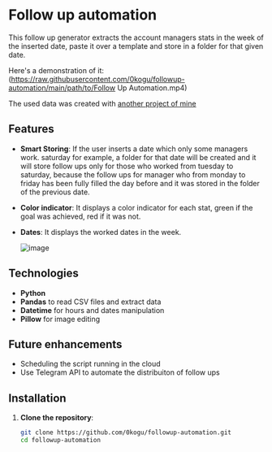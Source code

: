 # Follow up automation

This follow up generator extracts the account managers stats in the week of the inserted date, paste it over a template and store in a folder for that given date.

Here's a demonstration of it:
(https://raw.githubusercontent.com/0kogu/followup-automation/main/path/to/Follow Up Automation.mp4)

The used data was created with [another project of mine](https://github.com/0kogu/Account-managers-analysis)


## Features

- **Smart Storing**: If the user inserts a date which only some managers work. saturday for example, a folder for that date will be created and it will store follow ups only for those who worked from tuesday to saturday, because the follow ups for manager who from monday to friday has been fully filled the day before and it was stored in the folder of the previous date.
- **Color indicator**: It displays a color indicator for each stat, green if the goal was achieved, red if it was not.
- **Dates**: It displays the worked dates in the week.

  ![image](https://github.com/user-attachments/assets/3b8c0e5b-ce36-4d88-83fe-f369081ac854)


## Technologies

- **Python**
- **Pandas** to read CSV files and extract data
- **Datetime** for hours and dates manipulation
- **Pillow** for image editing


## Future enhancements

- Scheduling the script running in the cloud
- Use Telegram API to automate the distribuiton of follow ups


## Installation

1. **Clone the repository**:

   ```bash
   git clone https://github.com/0kogu/followup-automation.git
   cd followup-automation
